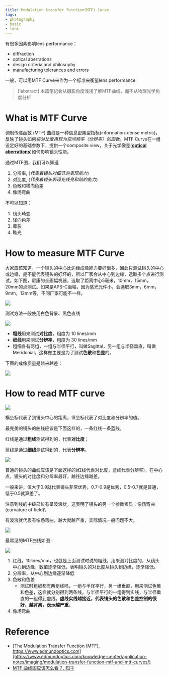 ```yaml
---
title: Modulation transfer function(MTF) Curve
tags:
- photography
- basic
- lens
---
```


有很多因素影响lens performance：

* diffraction
* optical aberrations
* design criteria and philosophy
* manufacturing tolerances and errors

一般，可以用MTF Curve来作为一个标准来衡量lens performance

> [!abstract] 
> 本篇笔记会从摄影角度浅浅了解MTF曲线，而不从物理光学角度分析 

# What is MTF Curve


调制传递函数 (MTF) 曲线是一种信息密集型指标(information-dense metric)，反映了镜头如何*将对比度再现为空间频率（分辨率）的函数*。MTF Curve在一组设定好的基础参数下，提供一个composite view，关于光学像差([**optical aberrations**](physics/optical/optical_abberation.md))如何影响镜头性能。

通过MTF图，我们可以知道

1. 分辨率, (*代表着镜头对细节的表现能力*)
2. 对比度, (*代表着镜头表现光线亮和暗的能力*)
3. 色散和横向色差
4. 像场弯曲

不可以知道：

1. 镜头畸变
2. 径向色差
3. 晕影
4. 眩光

# How to measure MTF Curve

大家应该知道，一个镜头的中心比边缘成像能力要好很多，因此只测试镜头的中心或边缘，是不能代表镜头的好坏的，所以厂家会从中心到边缘，选取多个点进行测试。如下图，尼康的全画幅机器，选取了距离中心5毫米，10mm，15mm，20mm的点测试。如果是APS-C画幅，因为感光元件小，会选取3mm，6mm，9mm，12mm等，不同厂家可能不一样。

![](photography/basic/attachments/Pasted%20image%2020230424143258.png)

测试方法一般使用白色背景、黑色直线

![](photography/basic/attachments/Pasted%20image%2020230424143425.png)

* **粗线**用来测试**对比度**，粗度为 10 lines/mm
* **细线**用来测试**分辨率**，粗度为 30 lines/mm
* 粗细各有两组，一组与半径平行，叫做Sagittal，另一组与半径垂直，叫做Meridonial，这样做主要是为了测试**色散**和**色差**的。

下图的成像质量是越来越差：

![](photography/basic/attachments/Pasted%20image%2020230424143543.png)

# How to read MTF curve

![](photography/basic/attachments/Pasted%20image%2020230424143711.png)

横坐标代表了到镜头中心的距离，纵坐标代表了对比度和分辨率的值。

最完美的镜头的曲线应该是下面这样的，一条红线一条蓝线，

红线是通过**粗线**测试得到的，代表**对比度**；

蓝线是通过**细线**测试得到的，代表**分辨率**。

![](photography/basic/attachments/Pasted%20image%2020230424143940.png)

普通的镜头的曲线应该是下面这样的(红线代表对比度，蓝线代表分辨率)，在中心点，镜头的对比度和分辨率最好，越往边缘越差。

一般来讲，值大于0.9就代表镜头非常优秀，0.7-0.9是优秀，0.5-0.7就是普通，低于0.5就算差了。

注意到线的中级部位有呈波浪状，这表明了镜头的另一个参数素质：像场弯曲(curvature of field)\

有波浪就代表有像场弯曲，越大就越严重，实际情况一般问题不大。

![](photography/basic/attachments/Pasted%20image%2020230424144046.png)

最常见的MTF曲线如图：

![](photography/basic/attachments/Pasted%20image%2020230424144112.png)

1. 红线，10lines/mm，也就是上面测试时说的粗线，用来测对比度的，从镜头中心到边缘，数值逐渐降低，表明镜头的对比度从镜头到边缘，逐渐降低。
2. 分辨率，从中心到边缘逐渐降低
3. 色散和色差
	* 测试时粗细都有两组线吗，一组与半径平行，另一组垂直，用来测试色散和色差，这样就分别得到两条线，与半径平行的一组得到实线，与半径垂直的一组得到虚线。**虚线实线越接近，代表镜头的色散和色差控制的很好，越背离，表示越严重**。
4. 像场弯曲

# Reference

* [The Modulation Transfer Function (MTF), https://www.edmundoptics.com](https://www.edmundoptics.com/knowledge-center/application-notes/imaging/modulation-transfer-function-mtf-and-mtf-curves/)
* [MTF 曲线图应该怎么看？, 知乎](https://www.zhihu.com/question/19713211)